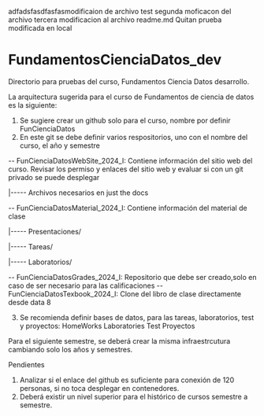 adfadsfasdfasfasmodificaion de archivo test
segunda moficacon del archivo 
tercera modificacion al archivo readme.md
Quitan prueba modificada en local 
# FundamentosCienciaDatos_dev



Directorio para pruebas del curso, Fundamentos Ciencia Datos desarrollo. 

La arquitectura sugerida para el curso de Fundamentos de ciencia de datos es la siguiente: 

1. Se sugiere crear un github solo para el curso, nombre por definir FunCienciaDatos
2. En este git se debe definir varios respositorios, uno con el nombre del curso, el año y semestre
   
  -- FunCienciaDatosWebSite_2024_I: Contiene información del sitio web del curso. Revisar los permiso y enlaces del sitio web
  y evaluar si con un  git privado se puede desplegar 
  
   
   |-----  Archivos necesarios en just the docs 
   
  
  -- FunCienciaDatosMaterial_2024_I: Contiene información del material de clase
  
   |----- Presentaciones/
   
   |----- Tareas/
   
   |----- Laboratorios/
   
   
  -- FunCienciaDatosGrades_2024_I: Repositorio que debe ser creado,solo en caso  de ser necesario para las calificaciones
  -- FunCienciaDatosTexbook_2024_I: Clone del libro de clase directamente desde data 8 


3. Se recomienda definir bases de datos, para las tareas, laboratorios, test y proyectos:
   HomeWorks
   Laboratories
   Test
   Proyectos  
   

Para el siguiente semestre, se deberá crear la misma infraestrcutura cambiando solo los años y semestres.

Pendientes
1. Analizar si el enlace del github es suficiente para conexión de 120 personas, si no toca desplegar en contenedores.
2. Deberá existir un nivel superior para el histórico de cursos semestre a semestre.   
